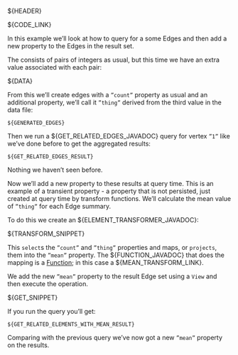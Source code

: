 ${HEADER}

${CODE_LINK}

In this example we’ll look at how to query for a some Edges and then add a new property to the Edges in the result set.

The consists of pairs of integers as usual, but this time we have an extra value associated with each pair:

${DATA}

From this we’ll create edges with a `”count”` property as usual and an additional property, we’ll call it `”thing”` derived from the third value in the data file:

```
${GENERATED_EDGES}
```

Then we run a ${GET_RELATED_EDGES_JAVADOC} query for vertex `”1”` like we’ve done before to get the aggregated results:

```
${GET_RELATED_EDGES_RESULT}
```

Nothing we haven’t seen before.

Now we’ll add a new property to these results at query time. This is an example of a transient property - a property that is not persisted, just created at query time by transform functions. We’ll calculate the mean value of `”thing”` for each Edge summary.

To do this we create an ${ELEMENT_TRANSFORMER_JAVADOC}:

${TRANSFORM_SNIPPET}

This `select`s the `”count”` and `”thing”` properties and maps, or `projects`, them into the `”mean”` property. The ${FUNCTION_JAVADOC} that does the mapping is a [Function](https://docs.oracle.com/javase/8/docs/api/java/util/function/Function.html); in this case a ${MEAN_TRANSFORM_LINK}.

We add the new `”mean”` property to the result Edge set using a `View` and then execute the operation.

${GET_SNIPPET}

If you run the query you’ll get:

```
${GET_RELATED_ELEMENTS_WITH_MEAN_RESULT}
```

Comparing with the previous query we’ve now got a new `”mean”` property on the results.